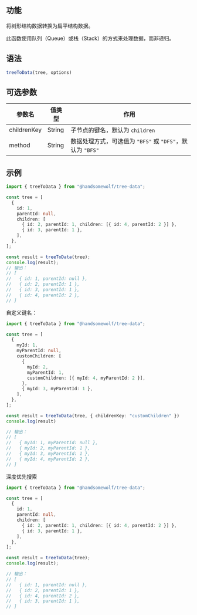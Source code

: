 ## 功能

将树形结构数据转换为扁平结构数据。

此函数使用队列（Queue）或栈（Stack）的方式来处理数据，而非递归。


## 语法 

```TypeScript
treeToData(tree, options)
```

## 可选参数

| 参数名      | 值类型 | 作用                         |
| ----------- | ------ | ---------------------------- |
| childrenKey | String | 子节点的键名，默认为 `children` |
| method | String | 数据处理方式，可选值为 `"BFS"` 或 `"DFS"`，默认为 `"BFS"` |

## 示例

```TypeScript
import { treeToData } from "@handsomewolf/tree-data";

const tree = [
  {
    id: 1,
    parentId: null,
    children: [
      { id: 2, parentId: 1, children: [{ id: 4, parentId: 2 }] },
      { id: 3, parentId: 1 },
    ],
  },
];

const result = treeToData(tree);
console.log(result);
// 输出：
// [
//   { id: 1, parentId: null },
//   { id: 2, parentId: 1 },
//   { id: 3, parentId: 1 },
//   { id: 4, parentId: 2 },
// ]
```

自定义键名：

```TypeScript
import { treeToData } from "@handsomewolf/tree-data";

const tree = [
  {
    myId: 1,
    myParentId: null,
    customChildren: [
      {
        myId: 2,
        myParentId: 1,
        customChildren: [{ myId: 4, myParentId: 2 }],
      },
      { myId: 3, myParentId: 1 },
    ],
  },
];

const result = treeToData(tree, { childrenKey: "customChildren" })
console.log(result)

// 输出：
// [
//   { myId: 1, myParentId: null },
//   { myId: 2, myParentId: 1 },
//   { myId: 3, myParentId: 1 },
//   { myId: 4, myParentId: 2 },
// ]
```

深度优先搜索

```TypeScript
import { treeToData } from "@handsomewolf/tree-data";

const tree = [
  {
    id: 1,
    parentId: null,
    children: [
      { id: 2, parentId: 1, children: [{ id: 4, parentId: 2 }] },
      { id: 3, parentId: 1 },
    ],
  },
];

const result = treeToData(tree);
console.log(result);

// 输出：
// [
//   { id: 1, parentId: null },
//   { id: 2, parentId: 1 },
//   { id: 4, parentId: 2 },
//   { id: 3, parentId: 1 },
// ]
```